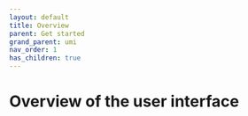 ```yaml
---
layout: default
title: Overview
parent: Get started
grand_parent: umi
nav_order: 1
has_children: true
---
```


# Overview of the user interface